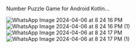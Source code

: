 Number Puzzle Game for Android Kotlin...

![WhatsApp Image 2024-04-06 at 8 24 16 PM](https://github.com/YogeshMoradiya/NumberPuzzleApp/assets/129665472/48bbeec2-90be-41ff-a70f-2af4f80fc19e)
![WhatsApp Image 2024-04-06 at 8 24 16 PM (1)](https://github.com/YogeshMoradiya/NumberPuzzleApp/assets/129665472/2f8e3cf8-aa25-4055-a357-99c72fa05a06)
![WhatsApp Image 2024-04-06 at 8 24 17 PM](https://github.com/YogeshMoradiya/NumberPuzzleApp/assets/129665472/1e5614dc-877d-4723-aa8e-a48f2f093456)
![WhatsApp Image 2024-04-06 at 8 24 17 PM (1)](https://github.com/YogeshMoradiya/NumberPuzzleApp/assets/129665472/65c5b055-105e-43f8-87ca-43beba73123b)
